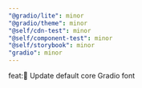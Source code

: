 ```yaml
---
"@gradio/lite": minor
"@gradio/theme": minor
"@self/cdn-test": minor
"@self/component-test": minor
"@self/storybook": minor
"gradio": minor
---
```


feat:🔡 Update default core Gradio font 
